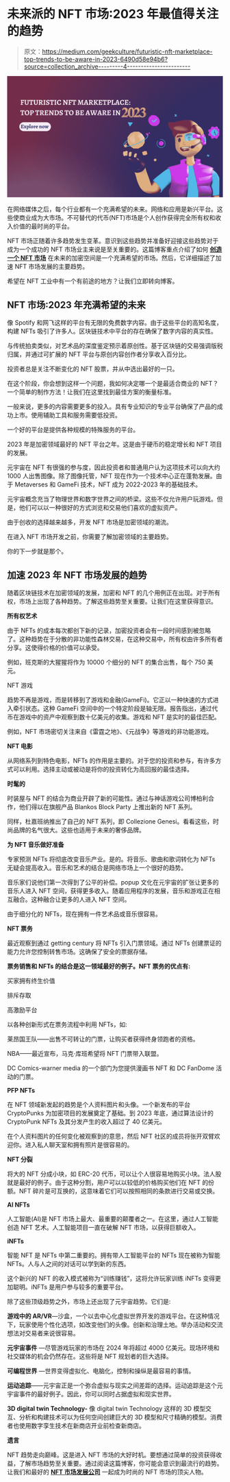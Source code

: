 # 未来派的 NFT 市场:2023 年最值得关注的趋势

> 原文：<https://medium.com/geekculture/futuristic-nft-marketplace-top-trends-to-be-aware-in-2023-6490d58e94b6?source=collection_archive---------4----------------------->

![](img/5d896172425efa4c8be9d74bf41fdf0f.png)

在网络媒体之后，每个行业都有一个充满希望的未来。网络和应用是新兴平台。这些使商业成为大市场。不可替代的代币(NFT)市场是个人创作获得完全所有权和收入价值的最时尚的平台。

NFT 市场正随着许多趋势发生变革。意识到这些趋势并准备好迎接这些趋势对于成为一个成功的 NFT 市场业主来说是至关重要的。这篇博客重点介绍了如何 [**创造一个 NFT 市场**](https://www.cryptocurrencyscript.com/nft-marketplace-development) 在未来的加密空间是一个充满希望的市场。然后，它详细描述了加速 NFT 市场发展的主要趋势。

希望在 NFT 工业中有一个有前途的地方？让我们立即转向博客。

## **NFT 市场:2023 年充满希望的未来**

像 Spotify 和网飞这样的平台有无限的免费数字内容。由于这些平台的高知名度，构建 NFTs 吸引了许多人。区块链技术中平台的存在确保了数字内容的真实性。

与传统拍卖类似，对艺术品的深度鉴定预示着原创性。基于区块链的交易强调版税归属，并通过可扩展的 NFT 平台与原创内容创作者分享收入百分比。

投资者总是关注不断变化的 NFT 股票，并从中选出最好的一只。

在这个阶段，你会想到这样一个问题，我如何决定哪一个是最适合商业的 NFT？一个简单的制作方法！让我们在这里找到最佳方案的衡量标准。

一般来说，更多的内容需要更多的投入。具有专业知识的专业平台确保了产品的成功上市。使用辅助工具和服务需要低投资。

一个好的平台是提供各种规模的特殊服务的平台。

2023 年是加密领域最好的 NFT 平台之年。这是由于硬币的稳定增长和 NFT 项目的发展。

元宇宙在 NFT 有很强的参与度，因此投资者和普通用户认为这项技术可以向大约 1000 人出售图像。除了图像托管，NFT 现在作为一个技术中心正在蓬勃发展。由于 Metaverses 和 GameFi 技术，NFT 成为 2022-2023 年的基础技术。

元宇宙概念充当了物理世界和数字世界之间的桥梁。这些不仅允许用户玩游戏。但是，他们可以以一种很好的方式浏览和交易他们喜欢的虚拟资产。

由于创收的选择越来越多，开发 NFT 市场是加密领域的潮流。

在进入 NFT 市场开发之前，你需要了解加密领域的主要趋势。

你的下一步就是那个。

## **加速 2023 年 NFT 市场发展的趋势**

随着区块链技术在加密领域的发展，加密和 NFT 的几个用例正在出现。对于所有权，市场上出现了各种趋势。了解这些趋势至关重要。让我们在这里获得意识。

**所有权艺术**

由于 NFTs 的成本每次都创下新的记录，加密投资者会有一段时间感到被忽略了。这种趋势在于分散的非功能性森林交易，在这种交易中，所有权由许多所有者分享。这使得价格的价值可以承受。

例如，班克斯的大猩猩将作为 10000 个细分的 NFT 的集合出售，每个 750 美元。

NFT 游戏

趋势不再是游戏，而是转移到了游戏和金融(GameFi)。它正以一种快速的方式进入牵引状态。这种 GameFi 空间中的一个特定阶段是轴无限。报告指出，通过代币在游戏中的资产中观察到数十亿美元的收集。游戏和 NFT 是实时的最佳匹配。

例如，NFT 市场密切关注来自《雷霆之地》、《元战争》等游戏的非功能游戏。

**NFT 电影**

从网络系列到特色电影，NFTs 的作用是主要的。对于您的投资和参与，有许多方式可以利用。选择主动或被动是将你的投资转化为高回报的最佳选择。

**时髦的**

时装屋与 NFT 的结合为商业开辟了新的可能性。通过与神话游戏公司博柏利合作，他们得以在旗舰产品 Blankos Block Party 上推出新的 NFT 系列。

同样，杜嘉班纳推出了自己的 NFT 系列，即 Collezione Genesi。看看这些，时尚品牌的名气很大。这些也适用于未来的奢侈品牌。

**为 NFT 音乐做好准备**

专家预测 NFTs 将彻底改变音乐产业。是的。将音乐、歌曲和歌词转化为 NFTs 无疑会提高收入。音乐和艺术的结合是网络市场上一个很好的趋势。

音乐家们说他们第一次得到了公平的补偿。popup 文化在元宇宙的扩张让更多的音乐人进入 NFT 空间，获得更多收入。随着应用程序的发展，音乐和游戏正在相互融合。这种融合让更多的人进入 NFT 空间。

由于细分化的 NFTs，现在拥有一件艺术品或音乐很容易。

**NFT 票务**

最近观察到通过 getting century 将 NFTs 引入门票领域。通过 NFTs 创建票证的能力允许您控制转售市场。这确保了安全的票据存储。

**票务销售和 NFTs 的结合是这一领域最好的例子。NFT 票务的优点有:**

买家拥有终生价值

排斥存取

高激励平台

以各种创新形式在票务流程中利用 NFTs，如:

莱昂国王队——出售不可转让的门票，让购买者获得终身领跑者的资格。

NBA——最近宣布，马克·库班希望将 NFT 门票带入联盟。

DC Comics-warner media 的一个部门为您提供漫画书 NFT 和 DC FanDome 活动的门票。

**PFP NFTs**

在 NFT 领域新发起的趋势是个人资料图片和头像。一个新发布的平台 CryptoPunks 为加密项目的发展奠定了基础。到 2023 年底，通过算法设计的 CryptoPunk NFTs 及其分发产生的收入超过了 40 亿美元。

在个人资料图片的任何变化被观察到的意思，然后 NFT 社区的成员将张开双臂欢迎你。进入私人聊天室和拥有照片是很容易的。

**NFT 分裂**

将大的 NFT 分成小块，如 ERC-20 代币，可以让个人很容易地购买小块。法人股就是最好的例子。由于这种分割，用户可以以较低的价格购买他们在 NFT 的份额。NFT 碎片是可互换的，这意味着它们可以按照相同的条款进行交易或交换。

**AI NFTs**

人工智能(AI)是 NFT 市场上最大、最重要的颠覆者之一。在这里，通过人工智能创造 NFT 艺术。人工智能项目一直在破解 NFT 市场，以获得巨额收入。

**iNFTs**

智能 NFT 是 NFTs 中第二重要的。拥有带人工智能平台的 NFTs 现在被称为智能 NFTs。人与人之间的对话可以学到新的东西。

这个新兴的 NFT 的收入模式被称为“训练赚钱”，这将允许玩家训练 iNFTs 变得更加聪明。iNFTs 是用户参与较多的重要平台。

除了这些顶级趋势之外，市场上还出现了元宇宙趋势。它们是:

**游戏中的 AR/VR**—沙盒，一个以去中心化虚拟世界开发的游戏平台。在这种情况下，玩家使用个性化选项，如改变他们的头像。创新和治理土地。举办活动和交流想法对交易者来说很容易。

**元宇宙事件** —尽管游戏玩家的市场在 2024 年将超过 4000 亿美元。现场环境和社交媒体的机会仍然存在。这些将是 NFT 规划者的巨大选择。

**可编程世界** —世界变得虚拟化、电脑化，控制和操纵是最容易的事情。

**运动追踪**——元宇宙正是一个弥合虚拟与现实之间差距的选择。运动追踪是这个元宇宙事件的最好例子。因此，你可以同时占据虚拟和现实世界。

**3D digital twin Technology-** 像 digital twin Technology 这样的 3D 模型交互、分析和构建技术可以为任何空间创建巨大的 3D 模型和尺寸精确的模型。消费者也使用数字孪生技术在新商店开业前检查新商店。

**遗言**

NFT 趋势走向巅峰。这是进入 NFT 市场的大好时机。要想通过简单的投资获得收益，了解市场趋势至关重要。通过阅读这篇博客，你可能会意识到最流行的趋势。让我们和最好的 [**NFT 市场发展公司**](https://www.cryptocurrencyscript.com/nft-marketplace-development) 一起成为时尚的 NFT 市场的顶尖人物。